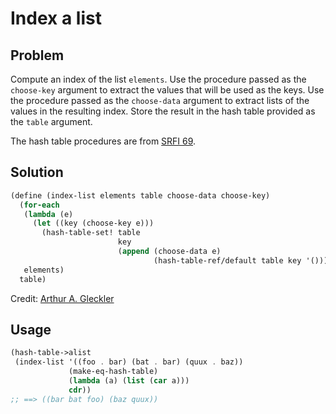 # Index a list

## Problem

Compute an index of the list `elements`.  Use the procedure passed as
the `choose-key` argument to extract the values that will be used as
the keys.  Use the procedure passed as the `choose-data` argument to
extract lists of the values in the resulting index.  Store the result
in the hash table provided as the `table` argument.

The hash table procedures are from [SRFI 69](https://srfi.schemers.org/srfi-69/).

## Solution

```Scheme
(define (index-list elements table choose-data choose-key)
  (for-each
   (lambda (e)
     (let ((key (choose-key e)))
       (hash-table-set! table
                        key
                        (append (choose-data e)
                                (hash-table-ref/default table key '())))))
   elements)
  table)
```

Credit: [Arthur A. Gleckler](https://speechcode.com/)

## Usage

```Scheme
(hash-table->alist
 (index-list '((foo . bar) (bat . bar) (quux . baz))
             (make-eq-hash-table)
             (lambda (a) (list (car a)))
             cdr))
;; ==> ((bar bat foo) (baz quux))
```
